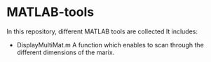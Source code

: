 # MATLAB-tools
In this repository,  different MATLAB tools are collected 
It includes:
  - DisplayMultiMat.m   A function which enables to scan through the different dimensions of the marix.
